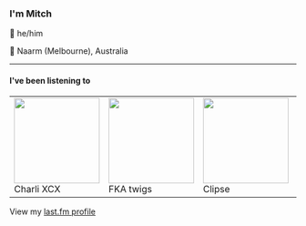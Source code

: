 <article><h3>I&#x27;m Mitch</h3><section><p>👨 he/him</p><p>📍 Naarm (Melbourne), Australia</p></section><hr/><section><h4>I&#x27;ve been listening to</h4><table><tbody><td><img src="https://lastfm.freetls.fastly.net/i/u/174s/b00527c6ae0cd1d4c9bf3706b130ad56.png" height="150px" alt="" role="presentation"/><br/>Charli XCX</td><td><img src="https://lastfm.freetls.fastly.net/i/u/174s/38d948783315f9d1b34d182944213ce3.png" height="150px" alt="" role="presentation"/><br/>FKA twigs</td><td><img src="https://lastfm.freetls.fastly.net/i/u/174s/f8887579225540da4bc2b465b4a5eecf.png" height="150px" alt="" role="presentation"/><br/>Clipse</td><td><img src="https://lastfm.freetls.fastly.net/i/u/174s/0f6c7e1323f12f50659c072eda4749bd.png" height="150px" alt="" role="presentation"/><br/>Lil Peep</td><td><img src="https://lastfm.freetls.fastly.net/i/u/174s/84980eca9b2229794e0ec80e75d6015e.png" height="150px" alt="" role="presentation"/><br/>Carly Rae Jepsen</td></tbody></table><span>View my <a href="https://www.last.fm/user/my-slab">last.fm profile</a></span></section></article>
